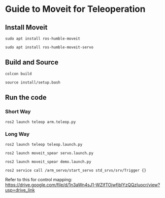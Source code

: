 # Guide to Moveit for Teleoperation

## Install Moveit
```
sudo apt install ros-humble-moveit
```

```
sudo apt install ros-humble-moveit-servo
```

## Build and Source
```
colcon build
```

```
source install/setup.bash
```

## Run the code

### Short Way

```
ros2 launch teleop arm.teleop.py
```





### Long Way

```
ros2 launch teleop teleop.launch.py
```

```
ros2 launch moveit_spear servo.launch.py
```

```
ros2 launch moveit_spear demo.launch.py
```

```
ros2 service call /arm_servo/start_servo std_srvs/srv/Trigger {}
```



Refer to this for control mapping: https://drive.google.com/file/d/1n3aWn4sJ1-WZIfTOjwfjbIYzQQzIuocr/view?usp=drive_link

